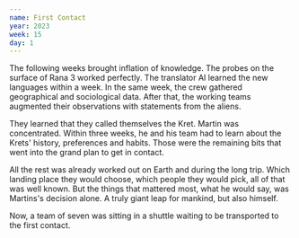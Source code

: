 ```yaml
---
name: First Contact
year: 2023
week: 15
day: 1
---
```


The following weeks brought inflation of knowledge. The probes on the surface of
Rana 3 worked perfectly. The translator AI learned the new languages within a
week. In the same week, the crew gathered geographical and sociological data.
After that, the working teams augmented their observations with statements from
the aliens.

They learned that they called themselves the Kret. Martin was concentrated.
Within three weeks, he and his team had to learn about the Krets' history,
preferences and habits. Those were the remaining bits that went into the grand
plan to get in contact.

All the rest was already worked out on Earth and during the long trip. Which
landing place they would choose, which people they would pick, all of that was
well known. But the things that mattered most, what he would say, was Martins's
decision alone. A truly giant leap for mankind, but also himself.

Now, a team of seven was sitting in a shuttle waiting to be transported to the
first contact.
